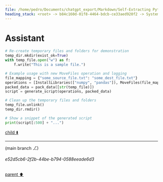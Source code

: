 ```yaml
---
file: /home/pedro/Documents/chatgpt_export/Markdown/Self-Extracting Python Script Framework.md
heading_stack: <root> -> b84c160d-01f8-4464-bdcb-ce33aed920f2 -> System -> 223bd57b-5a68-450f-8413-2c9aaa3de884 -> System -> aaa2f0a0-5c47-46c8-9517-226c34230146 -> User -> 0fec26b9-8a0c-4dfc-b842-fb7cf4697924 -> Assistant -> Problem Exploration and Design Specification -> Problem Statement -> Core Components -> Data Packing -> Data Unpacking -> Operation Interfaces -> Script Generation -> Specifications -> aaa28cbe-9139-4539-915e-cee347975b63 -> User -> 2d6e1ca0-1786-4102-b30e-5545b9b2f1e0 -> Assistant -> aaa2fcae-5154-4dac-91c6-f8c98e0dba1f -> User -> e7d6cadc-2ed5-4673-aa24-5eabdf011818 -> Assistant -> 4ab984b5-d8c1-4463-83b0-dd85ff18f35f -> Tool -> 2e7a6320-a857-4f06-9c46-2438d80bb331 -> Assistant -> 30890fc7-d405-44a9-b4b4-5755b79309c7 -> Assistant -> 8cfa77c9-ffc0-42a1-b070-72225b99093d -> Tool -> 682274cb-508e-40ea-b309-1c8ae23ed8ad -> Assistant -> aaa2c4c9-6f1b-496c-98e9-fb1ccce31bff -> User -> f58e1ce0-a2bf-4b5a-8a83-c57d7ae7b39d -> Assistant -> fb30f088-a47f-4bd3-880d-f080eedfdb46 -> Tool -> 677e81ba-f9f5-4ba1-83af-d8d440a13496 -> Assistant -> aaa2c27f-0250-48cb-add7-fd54540b0234 -> User -> f02a8a00-3031-488f-bf57-8835c4ca4d6f -> Assistant -> e866aa99-f1a7-4870-827b-8c06a0e3915a -> Tool -> 413b4363-ad69-4eb5-8d5e-667f7d020362 -> Assistant -> 793aab43-70aa-41ec-b7a6-0ab63ec8a525 -> Assistant
---
```

# Assistant

```python
# Re-create temporary files and folders for demonstration
temp_dir.mkdir(exist_ok=True)
with temp_file.open("w") as f:
    f.write("This is a sample file.")

# Example usage with new MoveFiles operation and logging
file_mapping = {"some_source_file.txt": "some_dest_file.txt"}
operations = [InstallLibraries(["numpy", "pandas"]), MoveFiles(file_mapping)]
packed_data = pack_data([str(temp_file)])
script = generate_script(operations, packed_data)

# Clean up the temporary files and folders
temp_file.unlink()
temp_dir.rmdir()

# Show a snippet of the generated script
print(script[:500] + "...")
```

[child ⬇️](#e52d5cb6-2f2b-44be-b794-0588eeade6d3)

---

(main branch ⎇)
###### e52d5cb6-2f2b-44be-b794-0588eeade6d3
[parent ⬆️](#793aab43-70aa-41ec-b7a6-0ab63ec8a525)
